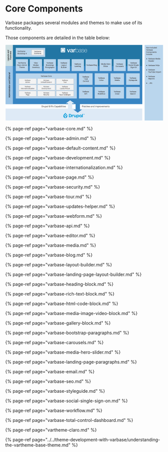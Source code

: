 # Core Components

Varbase packages several modules and themes to make use of its functionality. 

Those components are detailed in the table below:

![Varbase Components Diagram](../../../.gitbook/assets/varbase-components.png)

{% page-ref page="varbase-core.md" %}

{% page-ref page="varbase-admin.md" %}

{% page-ref page="varbase-default-content.md" %}

{% page-ref page="varbase-development.md" %}

{% page-ref page="varbase-internationalization.md" %}

{% page-ref page="varbase-page.md" %}

{% page-ref page="varbase-security.md" %}

{% page-ref page="varbase-tour.md" %}

{% page-ref page="varbase-updates-helper.md" %}

{% page-ref page="varbase-webform.md" %}

{% page-ref page="varbase-api.md" %}

{% page-ref page="varbase-editor.md" %}

{% page-ref page="varbase-media.md" %}

{% page-ref page="varbase-blog.md" %}

{% page-ref page="varbase-layout-builder.md" %}

{% page-ref page="varbase-landing-page-layout-builder.md" %}

{% page-ref page="varbase-heading-block.md" %}

{% page-ref page="varbase-rich-text-block.md" %}

{% page-ref page="varbase-html-code-block.md" %}

{% page-ref page="varbase-media-image-video-block.md" %}

{% page-ref page="varbase-gallery-block.md" %}

{% page-ref page="varbase-bootstrap-paragraphs.md" %}

{% page-ref page="varbase-carousels.md" %}

{% page-ref page="varbase-media-hero-slider.md" %}

{% page-ref page="varbase-landing-page-paragraphs.md" %}

{% page-ref page="varbase-email.md" %}

{% page-ref page="varbase-seo.md" %}

{% page-ref page="varbase-styleguide.md" %}

{% page-ref page="varbase-social-single-sign-on.md" %}

{% page-ref page="varbase-workflow.md" %}

{% page-ref page="varbase-total-control-dashboard.md" %}

{% page-ref page="vartheme-claro.md" %}

{% page-ref page="../../theme-development-with-varbase/understanding-the-vartheme-base-theme.md" %}






































